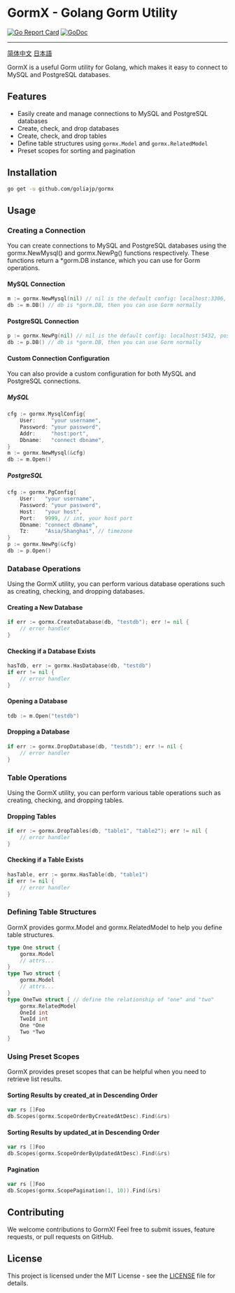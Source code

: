 # GormX - Golang Gorm Utility

[![Go Report Card](https://goreportcard.com/badge/github.com/goliajp/gormx)](https://goreportcard.com/report/github.com/goliajp/gormx)
[![GoDoc](https://pkg.go.dev/badge/github.com/goliajp/gormx)](https://pkg.go.dev/github.com/goliajp/gormx)

---
[简体中文](README_CN.md)
[日本語](README_JP.md)

GormX is a useful Gorm utility for Golang, which makes it easy to connect to MySQL and PostgreSQL databases.

## Features

- Easily create and manage connections to MySQL and PostgreSQL databases
- Create, check, and drop databases
- Create, check, and drop tables
- Define table structures using `gormx.Model` and `gormx.RelatedModel`
- Preset scopes for sorting and pagination

## Installation

```sh
go get -u github.com/goliajp/gormx
```

## Usage
### Creating a Connection
You can create connections to MySQL and PostgreSQL databases using the gormx.NewMysql() and gormx.NewPg() functions respectively. These functions return a *gorm.DB instance, which you can use for Gorm operations.

#### MySQL Connection
```go
m := gormx.NewMysql(nil) // nil is the default config: localhost:3306, root, root, mysql
db := m.DB() // db is *gorm.DB, then you can use Gorm normally
```

#### PostgreSQL Connection
```go
p := gormx.NewPg(nil) // nil is the default config: localhost:5432, postgres, postgres, postgres, Asia/Shanghai
db := p.DB() // db is *gorm.DB, then you can use Gorm normally
```

#### Custom Connection Configuration
You can also provide a custom configuration for both MySQL and PostgreSQL connections.

##### MySQL
```go
cfg := gormx.MysqlConfig{
    User:     "your username",
    Password: "your password",
    Addr:     "host:port",
    Dbname:   "connect dbname",
}
m := gormx.NewMysql(&cfg)
db := m.Open()
```

##### PostgreSQL
```go
cfg := gormx.PgConfig{
    User:   "your username",
    Password: "your password",
    Host:   "your host",
    Port:   9999, // int, your host port
    Dbname: "connect dbname",
    Tz:     "Asia/Shanghai", // timezone
}
p := gormx.NewPg(&cfg)
db := p.Open()
```

### Database Operations
Using the GormX utility, you can perform various database operations such as creating, checking, and dropping databases.

#### Creating a New Database
```go
if err := gormx.CreateDatabase(db, "testdb"); err != nil {
    // error handler
}
```

#### Checking if a Database Exists
```go
hasTdb, err := gormx.HasDatabase(db, "testdb")
if err != nil {
    // error handler
}
```

#### Opening a Database
```go
tdb := m.Open("testdb")
```

#### Dropping a Database
```go
if err := gormx.DropDatabase(db, "testdb"); err != nil {
    // error handler
}
```

### Table Operations
Using the GormX utility, you can perform various table operations such as creating, checking, and dropping tables.

#### Dropping Tables
```go
if err := gormx.DropTables(db, "table1", "table2"); err != nil {
    // error handler
}
```

#### Checking if a Table Exists
```go
hasTable, err := gormx.HasTable(db, "table1")
if err != nil {
    // error handler
}
```

### Defining Table Structures
GormX provides gormx.Model and gormx.RelatedModel to help you define table structures.

```go
type One struct {
    gormx.Model
    // attrs...
}
type Two struct {
    gormx.Model
    // attrs...
}
type OneTwo struct { // define the relationship of "one" and "two"
    gormx.RelatedModel
    OneId int
    TwoId int
    One *One
    Two *Two
}
```

### Using Preset Scopes
GormX provides preset scopes that can be helpful when you need to retrieve list results.

#### Sorting Results by created_at in Descending Order
```go
var rs []Foo
db.Scopes(gormx.ScopeOrderByCreatedAtDesc).Find(&rs)
```

#### Sorting Results by updated_at in Descending Order
```go
var rs []Foo
db.Scopes(gormx.ScopeOrderByUpdatedAtDesc).Find(&rs)
```

#### Pagination
```go
var rs []Foo
db.Scopes(gormx.ScopePagination(1, 10)).Find(&rs)
```

## Contributing
We welcome contributions to GormX! Feel free to submit issues, feature requests, or pull requests on GitHub.

## License
This project is licensed under the MIT License - see the [LICENSE](LICENSE) file for details.